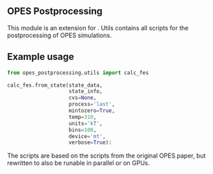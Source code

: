 ## OPES Postprocessing
This module is an extension for . Utils contains all scripts for the postprocessing of OPES simulations.

## Example usage
```python
from opes_postprocessing.utils import calc_fes

calc_fes.from_state(state_data,
                    state_info,
                    cvs=None,
                    process='last',
                    mintozero=True,
                    temp=310,
                    units='kT',
                    bins=100,
                    device='mt',
                    verbose=True):
```

The scripts are based on the scripts from the original OPES paper, but rewritten to also be runable in parallel or on GPUs.